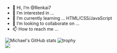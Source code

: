 - 👋 Hi, I’m @Renkai7
- 👀 I’m interested in ...
- 🌱 I’m currently learning ... HTML/CSS/JavaScript
- 💞️ I’m looking to collaborate on ...
- 📫 How to reach me ...

<!---
Renkai7/Renkai7 is a ✨ special ✨ repository because its `README.md` (this file) appears on your GitHub profile.
You can click the Preview link to take a look at your changes.
--->

![Michael's GitHub stats](https://github-readme-stats.vercel.app/api?username=Renkai7&show_icons=true&theme=tokyonight)
![trophy](https://github-profile-trophy.vercel.app/?username=Renkai7&theme=juicyfresh)
<br>
![](https://komarev.com/ghpvc/?username=your-github-Renkai7&color=green)



